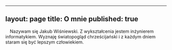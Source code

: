 
---
layout: page
title: O mnie
published: true
---

<img style="float:left; padding-right: 1em; padding-bottom: 1em;" alt="" src="/pl/images/jakewis.jpg">
Nazywam się Jakub Wiśniewski. Z wykształcenia jestem inżynierem informatykiem. Wyznaję światopogląd chrześcijański i z każdym dniem staram się być lepszym człowiekiem. 


